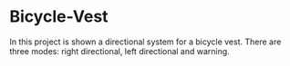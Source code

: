 # Bicycle-Vest
In this project is shown a directional system for a bicycle vest. There are three modes: right directional, left directional and warning.
